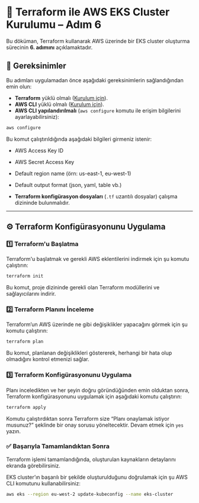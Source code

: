 # 🚀 Terraform ile AWS EKS Cluster Kurulumu – Adım 6

Bu döküman, Terraform kullanarak AWS üzerinde bir EKS cluster oluşturma sürecinin **6. adımını** açıklamaktadır.

## 📍 Gereksinimler

Bu adımları uygulamadan önce aşağıdaki gereksinimlerin sağlandığından emin olun:

- **Terraform** yüklü olmalı ([Kurulum için](https://developer.hashicorp.com/terraform/tutorials/aws-get-started/install-cli)).
- **AWS CLI** yüklü olmalı ([Kurulum için](https://docs.aws.amazon.com/cli/latest/userguide/install-cliv2.html)).
- **AWS CLI yapılandırılmalı** (`aws configure` komutu ile erişim bilgilerini ayarlayabilirsiniz):

```sh
aws configure
```

Bu komut çalıştırıldığında aşağıdaki bilgileri girmeniz istenir:

- AWS Access Key ID
- AWS Secret Access Key
- Default region name (örn: us-east-1, eu-west-1)
- Default output format (json, yaml, table vb.)

- **Terraform konfigürasyon dosyaları** (`.tf` uzantılı dosyalar) çalışma dizininde bulunmalıdır.

---

## ⚙️ Terraform Konfigürasyonunu Uygulama

### 1️⃣ **Terraform'u Başlatma**
Terraform'u başlatmak ve gerekli AWS eklentilerini indirmek için şu komutu çalıştırın:

```sh
terraform init
```

Bu komut, proje dizininde gerekli olan Terraform modüllerini ve sağlayıcılarını indirir.

### 2️⃣ **Terraform Planını İnceleme**
Terraform’un AWS üzerinde ne gibi değişiklikler yapacağını görmek için şu komutu çalıştırın:

```sh
terraform plan
```

Bu komut, planlanan değişiklikleri göstererek, herhangi bir hata olup olmadığını kontrol etmenizi sağlar.

### 3️⃣ **Terraform Konfigürasyonunu Uygulama**
Planı inceledikten ve her şeyin doğru göründüğünden emin olduktan sonra, Terraform konfigürasyonunu uygulamak için aşağıdaki komutu çalıştırın:

```sh
terraform apply
```

Komutu çalıştırdıktan sonra Terraform size “Planı onaylamak istiyor musunuz?” şeklinde bir onay sorusu yöneltecektir. Devam etmek için `yes` yazın.

### ✅ **Başarıyla Tamamlandıktan Sonra**
Terraform işlemi tamamlandığında, oluşturulan kaynakların detaylarını ekranda görebilirsiniz.

EKS cluster’ın başarılı bir şekilde oluşturulduğunu doğrulamak için şu AWS CLI komutunu kullanabilirsiniz:

```sh
aws eks --region eu-west-2 update-kubeconfig --name eks-cluster
```



